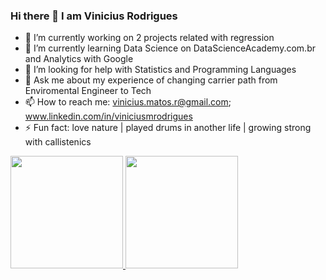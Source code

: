 ### Hi there 👋 I am Vinicius Rodrigues

- 🔭 I’m currently working on 2 projects related with regression
- 🌱 I’m currently learning Data Science on DataScienceAcademy.com.br and Analytics with Google
- 🤔 I’m looking for help with Statistics and Programming Languages
- 💬 Ask me about my experience of changing carrier path from Enviromental Engineer to Tech
- 📫 How to reach me: vinicius.matos.r@gmail.com; www.linkedin.com/in/viniciusmrodrigues
- ⚡ Fun fact: love nature | played drums in another life | growing strong with callistenics

<div>
  <a href="www.linkedin.com/in/viniciusmrodrigues">
  <img height="180em" src="https://github-readme-stats.vercel.app/api?username=ViniciusMRod&show_icons=true&theme=gotham&include_all_commits=true&count_private=true"/>
  <img height="180em" src="https://github-readme-stats.vercel.app/api/top-langs/?username=ViniciusMRod&layout=compact&langs_count=16&theme=dark"/>
</div>


